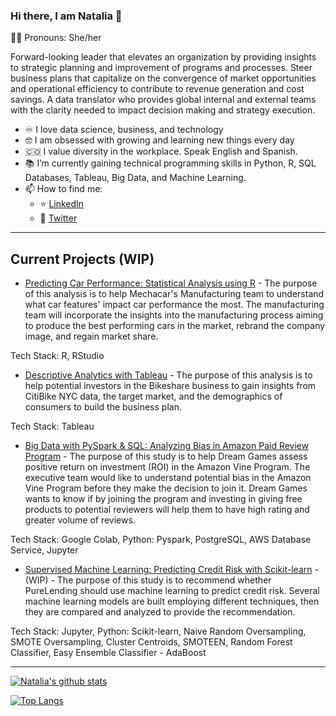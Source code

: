 ### Hi there, I am Natalia 👋
:curly_haired_woman: Pronouns: She/her

Forward-looking leader that elevates an organization by providing insights to strategic planning and improvement of programs and processes. Steer business plans that capitalize on the convergence of market opportunities and operational efficiency to contribute to revenue generation and cost savings.  A data translator who provides global internal and external teams with the clarity needed to impact decision making and strategy execution.


- :infinity: I love data science, business, and technology
- :nerd_face: I am obsessed with growing and learning new things every day
- :colombia: I value diversity in the workplace. Speak English and Spanish.
- :books: I’m currently gaining technical programming skills in Python, R, SQL Databases, Tableau, Big Data, and Machine Learning.
- 📫 How to find me: 
  - :star: [LinkedIn](https://www.linkedin.com/in/natalia-velasquez/)
  - :newspaper: [Twitter](https://twitter.com/NatiVelasquez18)
  
  
---

  ## Current Projects (WIP)
  
  

* [Predicting Car Performance: Statistical Analysis using R](https://github.com/NataliaVelasquez18/Car_Data_Statistical_Analysis) - The purpose of this analysis is to help Mechacar's Manufacturing team to understand what car features' impact car performance the most. The manufacturing team will incorporate the insights into the manufacturing process aiming to produce the best performing cars in the market, rebrand the company image, and regain market share.

Tech Stack: R, RStudio


* [Descriptive Analytics with Tableau](https://github.com/NataliaVelasquez18/Citi_Bike_Data_Analysis_with_Tableau) - The purpose of this analysis is to help potential investors in the Bikeshare business to gain insights from CitiBike NYC data, the target market, and the demographics of consumers to build the business plan.

Tech Stack: Tableau


* [Big Data with PySpark & SQL: Analyzing Bias in Amazon Paid Review Program](https://github.com/NataliaVelasquez18/Amazon-Reviews-ETL) - The purpose of this study is to help Dream Games assess positive return on investment (ROI) in the Amazon Vine Program.  The executive team would like to understand potential bias in the Amazon Vine Program before they make the decision to join it. Dream Games wants to know if by joining the program and investing in giving free products to potential reviewers will help them to have high rating and greater volume of reviews. 

Tech Stack: Google Colab, Python: Pyspark, PostgreSQL, AWS Database Service, Jupyter

* [Supervised Machine Learning: Predicting Credit Risk with Scikit-learn](https://github.com/NataliaVelasquez18/credit-risk) - (WIP) - The purpose of this study is to recommend whether PureLending should use machine learning to predict credit risk. Several machine learning models are built employing different techniques, then they are compared and analyzed to provide the recommendation. 

Tech Stack: Jupyter, Python: Scikit-learn, Naive Random Oversampling, SMOTE Oversampling, Cluster Centroids, SMOTEEN, Random Forest Classifier, Easy Ensemble Classifier - AdaBoost


---

[![Natalia's github stats](https://github-readme-stats.vercel.app/api?username=NataliaVelasquez18&count_private=true&show_icons=true&theme=radical&hide_rank=false)](https://github.com/NataliaVelasquez18/github-readme-stats)

[![Top Langs](https://github-readme-stats.vercel.app/api/top-langs/?username=NataliaVelasquez18)](https://github.com/NataliaVelasquez18/github-readme-stats)
